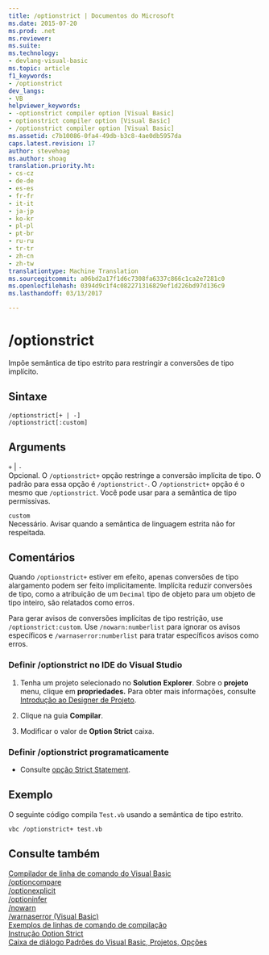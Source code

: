 ```yaml
---
title: /optionstrict | Documentos do Microsoft
ms.date: 2015-07-20
ms.prod: .net
ms.reviewer: 
ms.suite: 
ms.technology:
- devlang-visual-basic
ms.topic: article
f1_keywords:
- /optionstrict
dev_langs:
- VB
helpviewer_keywords:
- -optionstrict compiler option [Visual Basic]
- optionstrict compiler option [Visual Basic]
- /optionstrict compiler option [Visual Basic]
ms.assetid: c7b10086-0fa4-49db-b3c8-4ae0db5957da
caps.latest.revision: 17
author: stevehoag
ms.author: shoag
translation.priority.ht:
- cs-cz
- de-de
- es-es
- fr-fr
- it-it
- ja-jp
- ko-kr
- pl-pl
- pt-br
- ru-ru
- tr-tr
- zh-cn
- zh-tw
translationtype: Machine Translation
ms.sourcegitcommit: a06bd2a17f1d6c7308fa6337c866c1ca2e7281c0
ms.openlocfilehash: 0394d9c1f4c082271316829ef1d226bd97d136c9
ms.lasthandoff: 03/13/2017

---
```

# <a name="optionstrict"></a>/optionstrict
Impõe semântica de tipo estrito para restringir a conversões de tipo implícito.  
  
## <a name="syntax"></a>Sintaxe  
  
```  
/optionstrict[+ | -]  
/optionstrict[:custom]  
```  
  
## <a name="arguments"></a>Arguments  
 `+` &#124; `-`  
 Opcional. O `/optionstrict+` opção restringe a conversão implícita de tipo. O padrão para essa opção é `/optionstrict-`. O `/optionstrict+` opção é o mesmo que `/optionstrict`. Você pode usar para a semântica de tipo permissivas.  
  
 `custom`  
 Necessário. Avisar quando a semântica de linguagem estrita não for respeitada.  
  
## <a name="remarks"></a>Comentários  
 Quando `/optionstrict+` estiver em efeito, apenas conversões de tipo alargamento podem ser feito implicitamente. Implícita reduzir conversões de tipo, como a atribuição de um `Decimal` tipo de objeto para um objeto de tipo inteiro, são relatados como erros.  
  
 Para gerar avisos de conversões implícitas de tipo restrição, use `/optionstrict:custom`. Use `/nowarn:numberlist` para ignorar os avisos específicos e `/warnaserror:numberlist` para tratar específicos avisos como erros.  
  
### <a name="to-set-optionstrict-in-the-visual-studio-ide"></a>Definir /optionstrict no IDE do Visual Studio  
  
1.  Tenha um projeto selecionado no **Solution Explorer**. Sobre o **projeto** menu, clique em **propriedades.** Para obter mais informações, consulte [Introdução ao Designer de Projeto](http://msdn.microsoft.com/en-us/898dd854-c98d-430c-ba1b-a913ce3c73d7).  
  
2.  Clique na guia **Compilar**.  
  
3.  Modificar o valor de **Option Strict** caixa.  
  
### <a name="to-set-optionstrict-programmatically"></a>Definir /optionstrict programaticamente  
  
-   Consulte [opção Strict Statement](../../../visual-basic/language-reference/statements/option-strict-statement.md).  
  
## <a name="example"></a>Exemplo  
 O seguinte código compila `Test.vb` usando a semântica de tipo estrito.  
  
```  
vbc /optionstrict+ test.vb  
```  
  
## <a name="see-also"></a>Consulte também  
 [Compilador de linha de comando do Visual Basic](../../../visual-basic/reference/command-line-compiler/index.md)   
 [/optioncompare](../../../visual-basic/reference/command-line-compiler/optioncompare.md)   
 [/optionexplicit](../../../visual-basic/reference/command-line-compiler/optionexplicit.md)   
 [/optioninfer](../../../visual-basic/reference/command-line-compiler/optioninfer.md)   
 [/nowarn](../../../visual-basic/reference/command-line-compiler/nowarn.md)   
 [/warnaserror (Visual Basic)](../../../visual-basic/reference/command-line-compiler/warnaserror.md)   
 [Exemplos de linhas de comando de compilação](../../../visual-basic/reference/command-line-compiler/sample-compilation-command-lines.md)   
 [Instrução Option Strict](../../../visual-basic/language-reference/statements/option-strict-statement.md)   
 [Caixa de diálogo Padrões do Visual Basic, Projetos, Opções](https://docs.microsoft.com/visualstudio/ide/reference/visual-basic-defaults-projects-options-dialog-box)
